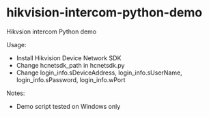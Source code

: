 # hikvision-intercom-python-demo
Hikvsion intercom Python demo

Usage:
  - Install Hikvision Device Network SDK
  - Change hcnetsdk_path in hcnetsdk.py
  - Change login_info.sDeviceAddress, login_info.sUserName, login_info.sPassword, login_info.wPort

Notes: 
  - Demo script tested on Windows only
